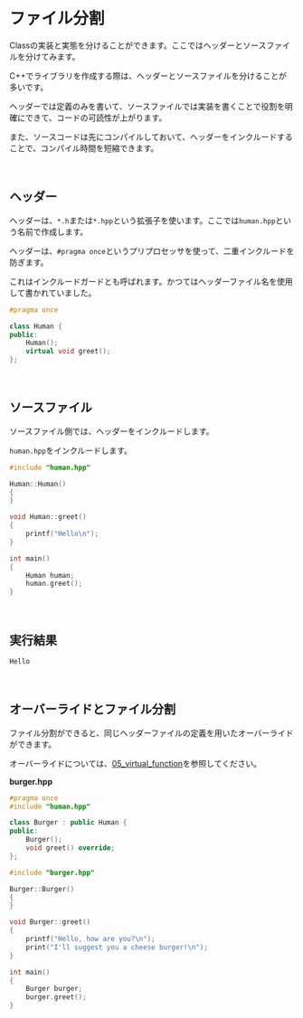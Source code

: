 # ファイル分割

Classの実装と実態を分けることができます。ここではヘッダーとソースファイルを分けてみます。

C++でライブラリを作成する際は、ヘッダーとソースファイルを分けることが多いです。

ヘッダーでは定義のみを書いて、ソースファイルでは実装を書くことで役割を明確にできて、コードの可読性が上がります。

また、ソースコードは先にコンパイルしておいて、ヘッダーをインクルードすることで、コンパイル時間を短縮できます。

<br>

## ヘッダー

ヘッダーは、`*.h`または`*.hpp`という拡張子を使います。ここでは`human.hpp`という名前で作成します。


ヘッダーは、`#pragma once`というプリプロセッサを使って、二重インクルードを防ぎます。

これはインクルードガードとも呼ばれます。かつてはヘッダーファイル名を使用して書かれていました。

```cpp
#pragma once

class Human {
public:
    Human();
    virtual void greet();
};
```

<br>

## ソースファイル

ソースファイル側では、ヘッダーをインクルードします。

`human.hpp`をインクルードします。

```cpp
#include "human.hpp"

Human::Human()
{
}

void Human::greet()
{
    printf("Hello\n");
}

int main()
{
    Human human;
    human.greet();
}
```

<br>

## 実行結果

```bash
Hello
```

<br>

## オーバーライドとファイル分割

ファイル分割ができると、同じヘッダーファイルの定義を用いたオーバーライドができます。

オーバーライドについては、[05_virtual_function](../05_virtual_function/index.md)を参照してください。

**burger.hpp**

```cpp
#pragma once
#include "human.hpp"

class Burger : public Human {
public:
    Burger();
    void greet() override;
};
```

```cpp
#include "burger.hpp"

Burger::Burger()
{
}

void Burger::greet()
{
    printf("Hello, how are you?\n");
    print("I'll suggest you a cheese burger!\n");
}

int main()
{
    Burger burger;
    burger.greet();
}
```

<br>
